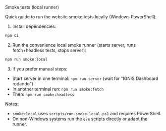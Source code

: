 Smoke tests (local runner)

Quick guide to run the website smoke tests locally (Windows PowerShell):

1. Install dependencies:

```powershell
npm ci
```

2. Run the convenience local smoke runner (starts server, runs fetch+headless tests, stops server):

```powershell
npm run smoke:local
```

3. If you prefer manual steps:

- Start server in one terminal: `npm run server` (wait for "IGNIS Dashboard rodando")
- In another terminal run: `npm run smoke:fetch`
- Then: `npm run smoke:headless`

Notes:
- `smoke:local` uses `scripts/run-smoke-local.ps1` and requires PowerShell.
- On non-Windows systems run the `e2e` scripts directly or adapt the runner.
